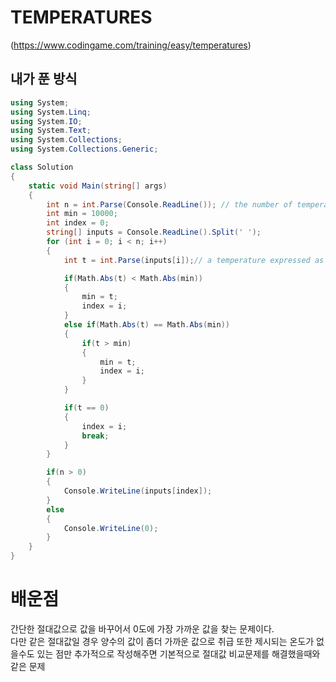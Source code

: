 # TEMPERATURES 
(https://www.codingame.com/training/easy/temperatures)

## 내가 푼 방식
``` cs
using System;
using System.Linq;
using System.IO;
using System.Text;
using System.Collections;
using System.Collections.Generic;

class Solution
{
    static void Main(string[] args)
    {
        int n = int.Parse(Console.ReadLine()); // the number of temperatures to analyse
        int min = 10000;
        int index = 0;
        string[] inputs = Console.ReadLine().Split(' ');
        for (int i = 0; i < n; i++)
        {
            int t = int.Parse(inputs[i]);// a temperature expressed as an integer ranging from -273 to 5526

            if(Math.Abs(t) < Math.Abs(min))
            {
                min = t;
                index = i;
            }
            else if(Math.Abs(t) == Math.Abs(min))
            {
                if(t > min)
                {
                    min = t;
                    index = i;
                }
            }

            if(t == 0)
            {
                index = i;
                break;
            }
        }

        if(n > 0)
        {
            Console.WriteLine(inputs[index]);
        }
        else
        {
            Console.WriteLine(0);
        }
    }
}
```


# 배운점
간단한 절대값으로 값을 바꾸어서 0도에 가장 가까운 값을 찾는 문제이다.  
다만 같은 절대값일 경우 양수의 값이 좀더 가까운 값으로 취급 또한 제시되는 온도가 없을수도 있는 점만 추가적으로 작성해주면 
기본적으로 절대값 비교문제를 해결했을때와 같은 문제
